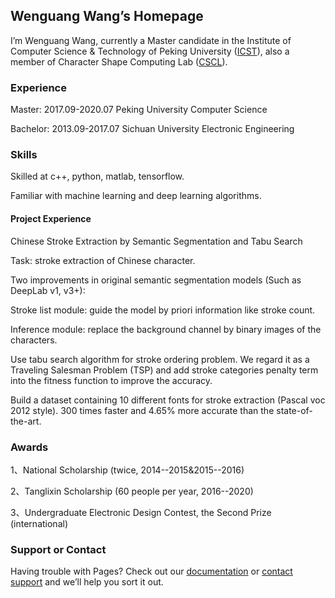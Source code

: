 ## Wenguang Wang’s Homepage

I’m Wenguang Wang, currently a Master candidate in the Institute of Computer Science & Technology of Peking University ([ICST](http://www.icst.pku.edu.cn/)), also a member of Character Shape Computing Lab ([CSCL](http://59.108.48.27/cscl/)).

### Experience

  Master:   2017.09-2020.07   Peking University   Computer Science
  
  Bachelor: 2013.09-2017.07   Sichuan University  Electronic Engineering
### Skills
  Skilled at c++, python, matlab, tensorflow.
  
  Familiar with machine learning and deep learning algorithms.

#### Project Experience

Chinese Stroke Extraction by Semantic Segmentation and Tabu Search

Task: stroke extraction of Chinese character.

Two improvements in original semantic segmentation models (Such as DeepLab v1, v3+):

Stroke list module: guide the model by priori information like stroke count.

Inference module: replace the background channel by binary images of the characters.

Use tabu search algorithm for stroke ordering problem. We regard it as a Traveling Salesman Problem (TSP) and add stroke categories penalty term into the fitness function to improve the accuracy.

Build a dataset containing 10 different fonts for stroke extraction (Pascal voc 2012 style).
300 times faster and 4.65% more accurate than the state-of-the-art.

### Awards
1、National Scholarship (twice, 2014--2015&2015--2016)

2、Tanglixin Scholarship (60 people per year, 2016--2020)

3、Undergraduate Electronic Design Contest, the Second Prize (international)
### Support or Contact

Having trouble with Pages? Check out our [documentation](https://help.github.com/categories/github-pages-basics/) or [contact support](https://github.com/contact) and we’ll help you sort it out.
